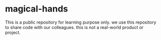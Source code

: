 # magical-hands
This is a public repository for learning purpose only. we use this repository to share code with our colleagues.  this is not a real-world product or project.
